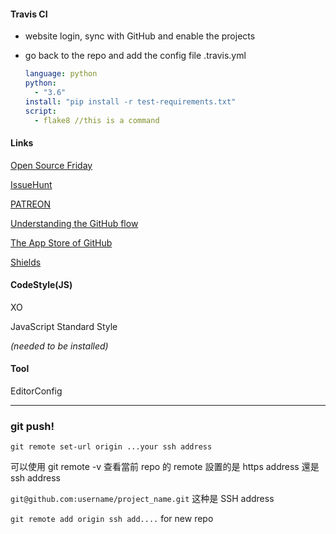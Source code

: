 #### Travis CI 

- website login, sync with GitHub and enable the projects

- go back to the repo and add the config file .travis.yml

  ``` yml
  language: python
  python:
  	- "3.6"
  install: "pip install -r test-requirements.txt"
  script:
  	- flake8 //this is a command 
  ```

#### Links

[Open Source Friday](https://opensourcefriday.com/)

[IssueHunt](https://issuehunt.io/)

[PATREON](https://www.patreon.com/)

[Understanding the GitHub flow](https://guides.github.com/introduction/flow/)

[The App Store of GitHub](https://github.com/marketplace)

[Shields](https://shields.io) 



#### CodeStyle(JS)

XO

JavaScript Standard Style

*(needed to be installed)*



#### Tool

EditorConfig 

---

### git push!

`git remote set-url origin ...your ssh address` 

可以使用 git remote -v 查看當前 repo 的 remote 設置的是 https address 還是 ssh address

`git@github.com:username/project_name.git` 这种是 SSH address

`git remote add origin ssh add....`  for new repo

